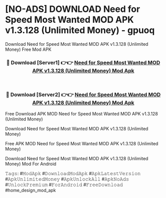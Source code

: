 # [NO-ADS] DOWNLOAD Need for Speed Most Wanted MOD APK v1.3.128 (Unlimited Money) - gpuoq
Download Need for Speed Most Wanted MOD APK v1.3.128 (Unlimited Money) Free Mod APK

<div align="center">
<h3>🔴 Download [Server1] 👉👉 <a href="https://apk-comot.site?title=Need_for_Speed_Most_Wanted_MOD_APK_v1.3.128_(Unlimited_Money)">Need for Speed Most Wanted MOD APK v1.3.128 (Unlimited Money) Mod Apk</a></h3><br>

<h3>🔴 Download [Server2] 👉👉 <a href="https://apk-comot.site?title=Need_for_Speed_Most_Wanted_MOD_APK_v1.3.128_(Unlimited_Money)">Need for Speed Most Wanted MOD APK v1.3.128 (Unlimited Money) Mod Apk</a></h3>
</div>


Free Download APK MOD Need for Speed Most Wanted MOD APK v1.3.128 (Unlimited Money)

Download Need for Speed Most Wanted MOD APK v1.3.128 (Unlimited Money) 

Free APK MOD Need for Speed Most Wanted MOD APK v1.3.128 (Unlimited Money) 

Download Need for Speed Most Wanted MOD APK v1.3.128 (Unlimited Money) Mod For Android

𝚃𝚊𝚐𝚜: #𝙼𝚘𝚍𝙰𝚙𝚔 #𝙳𝚘𝚠𝚗𝚕𝚘𝚊𝚍𝙼𝚘𝚍𝙰𝚙𝚔 #𝙰𝚙𝚔𝙻𝚊𝚝𝚎𝚜𝚝𝚅𝚎𝚛𝚜𝚒𝚘𝚗 #𝙰𝚙𝚔𝚄𝚗𝚕𝚒𝚖𝚒𝚝𝚎𝚍𝙼𝚘𝚗𝚎𝚢 #𝙰𝚙𝚔𝚄𝚗𝚕𝚘𝚌𝚔𝙰𝚕𝚕 #𝙰𝚙𝚔𝙽𝚘𝙰𝚍𝚜 #𝚄𝚗𝚕𝚘𝚌𝚔𝙿𝚛𝚎𝚖𝚒𝚞𝚖 #𝙵𝚘𝚛𝙰𝚗𝚍𝚛𝚘𝚒𝚍 #𝙵𝚛𝚎𝚎𝙳𝚘𝚠𝚗𝚕𝚘𝚊𝚍 #home_design_mod_apk
